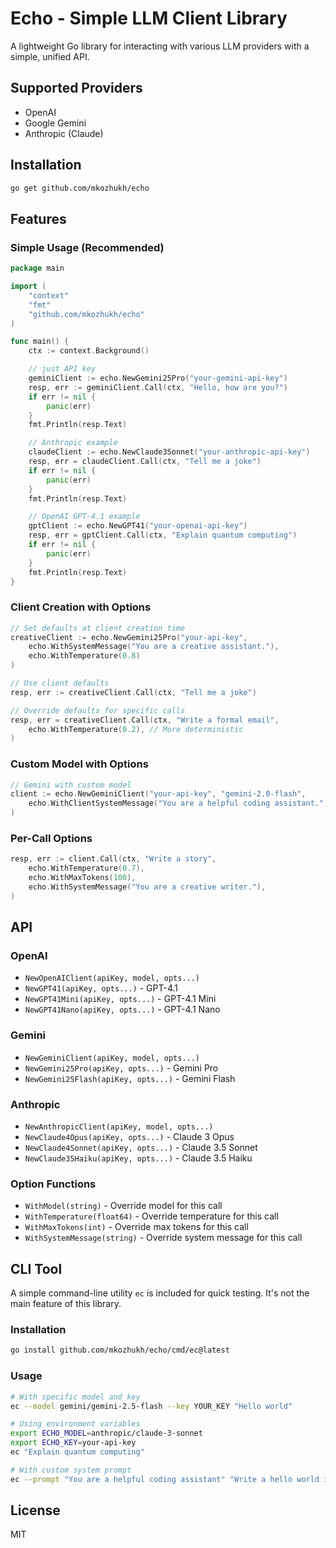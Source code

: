# Echo - Simple LLM Client Library

A lightweight Go library for interacting with various LLM providers with a simple, unified API.

## Supported Providers

- OpenAI
- Google Gemini
- Anthropic (Claude)


## Installation

```bash
go get github.com/mkozhukh/echo
``` 

## Features

### Simple Usage (Recommended)

```go
package main

import (
    "context"
    "fmt"
    "github.com/mkozhukh/echo"
)

func main() {
    ctx := context.Background()

    // just API key
    geminiClient := echo.NewGemini25Pro("your-gemini-api-key")
    resp, err := geminiClient.Call(ctx, "Hello, how are you?")
    if err != nil {
        panic(err)
    }
    fmt.Println(resp.Text)

    // Anthropic example
    claudeClient := echo.NewClaude3Sonnet("your-anthropic-api-key")
    resp, err = claudeClient.Call(ctx, "Tell me a joke")
    if err != nil {
        panic(err)
    }
    fmt.Println(resp.Text)

    // OpenAI GPT-4.1 example
    gptClient := echo.NewGPT41("your-openai-api-key")
    resp, err = gptClient.Call(ctx, "Explain quantum computing")
    if err != nil {
        panic(err)
    }
    fmt.Println(resp.Text)
}
```

### Client Creation with Options

```go
// Set defaults at client creation time
creativeClient := echo.NewGemini25Pro("your-api-key",
    echo.WithSystemMessage("You are a creative assistant."),
    echo.WithTemperature(0.8)
)

// Use client defaults
resp, err := creativeClient.Call(ctx, "Tell me a joke")

// Override defaults for specific calls
resp, err = creativeClient.Call(ctx, "Write a formal email",
    echo.WithTemperature(0.2), // More deterministic
)
```

### Custom Model with Options

```go
// Gemini with custom model
client := echo.NewGeminiClient("your-api-key", "gemini-2.0-flash",
    echo.WithClientSystemMessage("You are a helpful coding assistant."),
)
```

### Per-Call Options

```go
resp, err := client.Call(ctx, "Write a story",
    echo.WithTemperature(0.7),
    echo.WithMaxTokens(100),
    echo.WithSystemMessage("You are a creative writer."),
)
```

## API

### OpenAI
- `NewOpenAIClient(apiKey, model, opts...)`
- `NewGPT41(apiKey, opts...)` - GPT-4.1
- `NewGPT41Mini(apiKey, opts...)` - GPT-4.1 Mini
- `NewGPT41Nano(apiKey, opts...)` - GPT-4.1 Nano

### Gemini
- `NewGeminiClient(apiKey, model, opts...)`
- `NewGemini25Pro(apiKey, opts...)` - Gemini Pro
- `NewGemini25Flash(apiKey, opts...)` - Gemini Flash

### Anthropic
- `NewAnthropicClient(apiKey, model, opts...)`
- `NewClaude4Opus(apiKey, opts...)` - Claude 3 Opus
- `NewClaude4Sonnet(apiKey, opts...)` - Claude 3.5 Sonnet
- `NewClaude35Haiku(apiKey, opts...)` - Claude 3.5 Haiku


### Option Functions

- `WithModel(string)` - Override model for this call
- `WithTemperature(float64)` - Override temperature for this call
- `WithMaxTokens(int)` - Override max tokens for this call
- `WithSystemMessage(string)` - Override system message for this call


## CLI Tool

A simple command-line utility `ec` is included for quick testing. It's not the main feature of this library.

### Installation

```bash
go install github.com/mkozhukh/echo/cmd/ec@latest
```

### Usage

```bash
# With specific model and key
ec --model gemini/gemini-2.5-flash --key YOUR_KEY "Hello world"

# Using environment variables
export ECHO_MODEL=anthropic/claude-3-sonnet
export ECHO_KEY=your-api-key
ec "Explain quantum computing"

# With custom system prompt
ec --prompt "You are a helpful coding assistant" "Write a hello world in Go"
```

## License

MIT